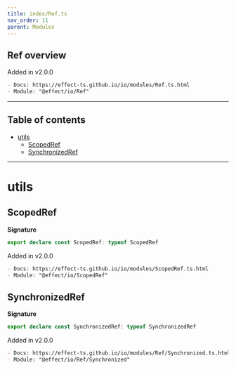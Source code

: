```yaml
---
title: index/Ref.ts
nav_order: 11
parent: Modules
---
```


## Ref overview

Added in v2.0.0

```md
- Docs: https://effect-ts.github.io/io/modules/Ref.ts.html
- Module: "@effect/io/Ref"
```

---

<h2 class="text-delta">Table of contents</h2>

- [utils](#utils)
  - [ScopedRef](#scopedref)
  - [SynchronizedRef](#synchronizedref)

---

# utils

## ScopedRef

**Signature**

```ts
export declare const ScopedRef: typeof ScopedRef
```

Added in v2.0.0

```md
- Docs: https://effect-ts.github.io/io/modules/ScopedRef.ts.html
- Module: "@effect/io/ScopedRef"
```

## SynchronizedRef

**Signature**

```ts
export declare const SynchronizedRef: typeof SynchronizedRef
```

Added in v2.0.0

```md
- Docs: https://effect-ts.github.io/io/modules/Ref/Synchronized.ts.html
- Module: "@effect/io/Ref/Synchronized"
```
